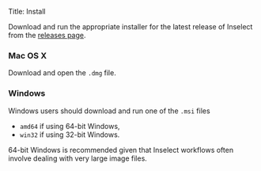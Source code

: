 Title: Install

Download and run the appropriate installer for the latest release of Inselect
from the
[releases page](https://github.com/NaturalHistoryMuseum/inselect/releases).

### Mac OS X
Download and open the `.dmg` file.

### Windows
Windows users should download and run one of the `.msi` files

* `amd64` if using 64-bit Windows,
* `win32` if using 32-bit Windows.

64-bit Windows is recommended given that Inselect workflows often involve
dealing with very large image files.
